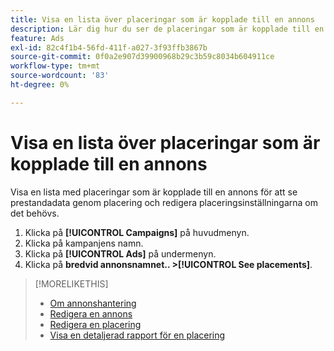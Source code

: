```yaml
---
title: Visa en lista över placeringar som är kopplade till en annons
description: Lär dig hur du ser de placeringar som är kopplade till en annons.
feature: Ads
exl-id: 82c4f1b4-56fd-411f-a027-3f93ffb3867b
source-git-commit: 0f0a2e907d39900968b29c3b59c8034b604911ce
workflow-type: tm+mt
source-wordcount: '83'
ht-degree: 0%

---
```


# Visa en lista över placeringar som är kopplade till en annons

Visa en lista med placeringar som är kopplade till en annons för att se prestandadata genom placering och redigera placeringsinställningarna om det behövs.

1. Klicka på **[!UICONTROL Campaigns]** på huvudmenyn.
1. Klicka på kampanjens namn.
1. Klicka på **[!UICONTROL Ads]** på undermenyn.
1. Klicka på **bredvid annonsnamnet.. >[!UICONTROL See placements]**.

>[!MORELIKETHIS]
>
>* [Om annonshantering](ad-about.md)
>* [Redigera en annons](ad-edit.md)
>* [Redigera en placering](/help/dsp/campaign-management/placements/placement-edit.md)
>* [Visa en detaljerad rapport för en placering](/help/dsp/campaign-management/placements/placement-view-report.md)

